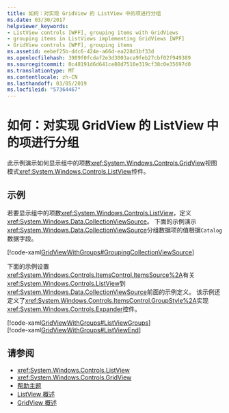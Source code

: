 ```yaml
---
title: 如何：对实现 GridView 的 ListView 中的项进行分组
ms.date: 03/30/2017
helpviewer_keywords:
- ListView controls [WPF], grouping items with GridViews
- grouping items in ListViews implementing GridViews [WPF]
- GridView controls [WPF], grouping items
ms.assetid: eebef25b-ddc6-424e-a66d-ea228d1bf33d
ms.openlocfilehash: 3989f0fcdaf2e3d3003aca9feb27cbf02f949389
ms.sourcegitcommit: 0c48191d6d641ce88d7510e319cf38c0e35697d0
ms.translationtype: MT
ms.contentlocale: zh-CN
ms.lasthandoff: 03/05/2019
ms.locfileid: "57364467"
---
```

# <a name="how-to-group-items-in-a-listview-that-implements-a-gridview"></a>如何：对实现 GridView 的 ListView 中的项进行分组
此示例演示如何显示组中的项数<xref:System.Windows.Controls.GridView>视图模式<xref:System.Windows.Controls.ListView>控件。  
  
## <a name="example"></a>示例  
 若要显示组中的项数<xref:System.Windows.Controls.ListView>，定义<xref:System.Windows.Data.CollectionViewSource>。 下面的示例演示<xref:System.Windows.Data.CollectionViewSource>分组数据项的值根据`Catalog`数据字段。  
  
 [!code-xaml[GridViewWithGroups#GroupingCollectionViewSource](~/samples/snippets/csharp/VS_Snippets_Wpf/GridViewWithGroups/CS/Window1.xaml#groupingcollectionviewsource)]  
  
 下面的示例设置<xref:System.Windows.Controls.ItemsControl.ItemsSource%2A>有关<xref:System.Windows.Controls.ListView>到<xref:System.Windows.Data.CollectionViewSource>前面的示例定义。 该示例还定义了<xref:System.Windows.Controls.ItemsControl.GroupStyle%2A>实现<xref:System.Windows.Controls.Expander>控件。  
  
 [!code-xaml[GridViewWithGroups#ListViewGroups](~/samples/snippets/csharp/VS_Snippets_Wpf/GridViewWithGroups/CS/Window1.xaml#listviewgroups)]  
[!code-xaml[GridViewWithGroups#ListViewEnd](~/samples/snippets/csharp/VS_Snippets_Wpf/GridViewWithGroups/CS/Window1.xaml#listviewend)]  
  
## <a name="see-also"></a>请参阅
- <xref:System.Windows.Controls.ListView>
- <xref:System.Windows.Controls.GridView>
- [帮助主题](listview-how-to-topics.md)
- [ListView 概述](listview-overview.md)
- [GridView 概述](gridview-overview.md)
